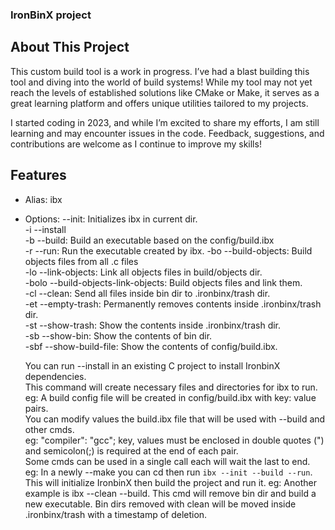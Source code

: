 ### IronBinX project

## About This Project

This custom build tool is a work in progress. 
I’ve had a blast building this tool and diving into the world of build systems!
While my tool may not yet reach the levels of established solutions like CMake or Make,
it serves as a great learning platform and offers unique utilities tailored to my projects.

I started coding in 2023, and while I’m excited to share my efforts, I am still learning and may encounter issues in the code. 
Feedback, suggestions, and contributions are welcome as I continue to improve my skills!

## Features 
- Alias: ibx
- Options: 
          --init: Initializes ibx in current dir.  
   -i     --install   
   -b     --build: Build an executable based on the config/build.ibx  
   -r     --run: Run the executable created by ibx.
   -bo    --build-objects: Build objects files from all .c files  
   -lo    --link-objects: Link all objects files in build/objects dir.  
   -bolo  --build-objects-link-objects: Build objects files and link them.  
   -cl    --clean: Send all files inside bin dir to .ironbinx/trash dir.  
   -et    --empty-trash: Permanently removes contents inside .ironbinx/trash dir.  
   -st    --show-trash: Show the contents inside .ironbinx/trash dir.  
   -sb    --show-bin: Show the contents of bin dir.  
   -sbf   --show-build-file: Show the contents of config/build.ibx.  

   You can run --install in an existing C project to  install  IronbinX dependencies.  
          This command will create necessary files and directories for ibx to run.  
          eg: A build config file will be created in  config/build.ibx  with key: value pairs.  
          You can modify values the build.ibx file that will be used with --build and other cmds.  
          eg: "compiler": "gcc"; key, values must be enclosed in double quotes (")  
              and semicolon(;) is required at the end of each pair.  
          Some cmds can be used in a single call each will wait the last to end.  
          eg: In a newly --make <ProjectName> you can cd <ProjectName> then run `ibx --init --build --run`.    
          This will initialize IronbinX then build the project and run it.
          eg: Another example is ibx --clean --build.
              This cmd will remove bin dir and build a new executable.
          Bin dirs removed with clean will be moved inside .ironbinx/trash with a timestamp of deletion.






